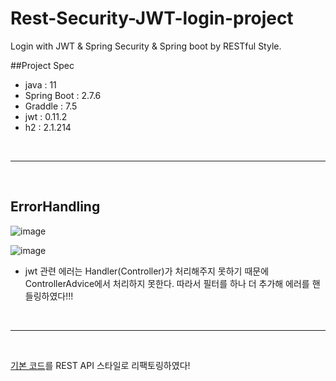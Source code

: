 # Rest-Security-JWT-login-project
Login with JWT &amp; Spring Security &amp; Spring boot by RESTful Style. 

##Project Spec
- java : 11
- Spring Boot : 2.7.6
- Graddle : 7.5
- jwt : 0.11.2
- h2 : 2.1.214


<br>
<hr>
<br>

## ErrorHandling
![image](https://user-images.githubusercontent.com/74396651/212683556-b48dd4f6-e1d7-41fd-8324-1e48e9240fb6.png)

![image](https://user-images.githubusercontent.com/74396651/212683179-f5e94c9a-a2ad-4f7d-b11b-60c7b58040ce.png)
- jwt 관련 에러는 Handler(Controller)가 처리해주지 못하기 때문에 ControllerAdvice에서 처리하지 못한다. 따라서 필터를 하나 더 추가해 에러를 핸들링하였다!!!

<br>
<hr>
<br>

[기본 코드](https://github.com/OOOIOOOIO/Web-Security-JWT-login-project)를 REST API 스타일로 리팩토링하였다!
